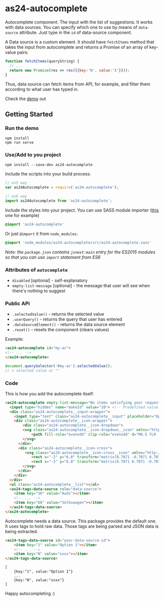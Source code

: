 # as24-autocomplete

Autocomplete component. The input with the list of suggestions. It works with data sources. You can specify which one to use by means of `data-source` attribute.
Just type in the `id` of data-source component.

A Data source is a custom element. It should have `fetchItems` method that takes the input from autocomplete and returns a Promise of an array of key-value pairs:

```js
function fetchItems(queryString) {
  // ...
  return new Promise(res => res([{key:'N', value:'X'}]));
}
```

Thus, data source can fetch items from API, for example, and filter them according to what user has typed in.

Check the [demo](https://autoscout24.github.io/as24-autocomplete/) out

## Getting Started

### Run the demo

```
npm install
npm run serve
```

### Use/Add to you project

```
npm install --save-dev as24-autocomplete
```

Include the scripts into your build process:

```js
// es5 way
var as24Autocomplete = require('as24-autocomplete');

// es6 way
import as24Autocomplete from 'as24-autocomplete';
```

Include the styles into your project. You can use SASS module importer ([this](https://www.npmjs.com/package/sass-module-importer) one for example)

```scss
@import 'as24-autocomplete'
```

Or just `@import` it from `node_modules`:

```scss
@import 'node_modules/as24-autocomplete/src/as24-autocomplete.sass'
```

*Note: the `package.json` contains `jsnext:main` entry for the ES2015 modules so that you can use `import` statement from ES6*


### Attributes of `autocomplete`

- `disabled` [optional] - self-explanatory
- `empty-list-message` [optional] - the message that user  will see when there's nothing to suggest

### Public APi

- `.selectedValue()` - returns the selected value
- `.userQuery()` - returns the query that user has entered
- `.dataSourceElement()` - returns the data source element
- `.reset()` - resets the component (clears values)

Example:

```html
<as24-autocomplete id="my-ac">
<!-- ... -->
</as24-autocomplete>
```

```js
document.querySelector('#my-ac').selectedValue();
// > selected value or ""
```

### Code

This is how you add the autocomplete itself:

```html
<as24-autocomplete empty-list-message="No items satisfying your request">
  <input type="hidden" name="makeId" value="10"> <!-- Predefined value -->
  <div class="as24-autocomplete__input-wrapper">
    <input type="text" class="as24-autocomplete__input" placeholder="Optional placeholder">
    <div class="as24-autocomplete__icon-wrapper">
        <div class="as24-autocomplete__icon-dropdown">
        <svg class="as24-autocomplete__icon-dropdown__icon" xmlns="http://www.w3.org/2000/svg" viewBox="0 0 13 7" height="16px" width="16px">
            <path fill-rule="evenodd" clip-rule="evenodd" d="M6.5 7L0 .5.5 0l6 6 5.9-6 .6.5"></path>
        </svg>
      </div>
      <div class="as24-autocomplete__icon-cross">
         <svg class="as24-autocomplete__icon-cross__icon" xmlns="http://www.w3.org/2000/svg" viewBox="0 0 16 16" height="16px" width="16px">
            <rect x="-2" y="6.8" transform="matrix(0.7071 -0.7071 0.7071 0.7071 -3.2215 7.7782)" width="20" height="1"/>
            <rect x="-3" y="6.8" transform="matrix(0.7071 0.7071 -0.7071 0.7071 7.7786 -3.2215)" width="20" height="1"/>
        </svg>
      </div>
    </div>
  </div>
  <ul class="as24-autocomplete__list"></ul>
  <as24-tags-data-source role="data-source">
    <item key="10" value="Audi"></item>
    <!-- ... -->
    <item key="60" value="Volkswagen"></item>
  </as24-tags-data-source>
</as24-autocomplete>
```

Autocomplete needs a data source. This package provides the default one. It uses tags to hold raw data. Those tags are being parsed and JSON data is being extracted.

```html
<as24-tags-data-source id="your-data-source-id">
    <item key="1" value="Option 1"></item>
    <!-- ... -->
    <item key="N" value="xxxx"></item>
</as24-tags-data-source>
```

```
[
    {key:"1", value:"Option 1"}
    ...
    {key:"N", value:"xxxx"}
]
```

Happy autocompleting :)

